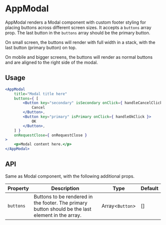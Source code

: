 # AppModal

AppModal renders a Modal component with custom footer styling for placing buttons across different screen sizes. It accepts a `buttons` array prop. The last button in the `buttons` array should be the primary button.

On small screen, the buttons will render with full width in a stack, with the last button (primary button) on top.

On mobile and bigger screens, the buttons will render as normal buttons and are aligned to the right side of the modal.

## Usage

```jsx
<AppModal
	title="Modal title here"
	buttons={ [
		<Button key="secondary" isSecondary onClick={ handleCancelClick }>
			Cancel
		</Button>,
		<Button key="primary" isPrimary onClick={ handleOkClick }>
			OK
		</Button>,
	] }
	onRequestClose={ onRequestClose }
>
	<p>Modal content here.</p>
</AppModal>
```

## API

Same as Modal component, with the following additional props.

| Property  | Description                                                                                       | Type            | Default |
| --------- | ------------------------------------------------------------------------------------------------- | --------------- | ------- |
| `buttons` | Buttons to be rendered in the footer. The primary button should be the last element in the array. | Array<`Button`> | []      |
